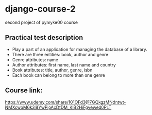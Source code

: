 # django-course-2
second project of pymyke00 course

## Practical test description
- Play a part of an application for managing the database of a library.
- There are three entities: book, author and genre
- Genre attributes: name
- Author attributes: first name, last name and country
- Book attributes: title, author, genre, isbn
- Each book can belong to more than one genre

## Course link:
https://www.udemy.com/share/101OFd3@7GQkgzMNdntwt-NMXcwoM6k3l8YwPjoAcDtDM_KlB2HiFgvewed0PLT
